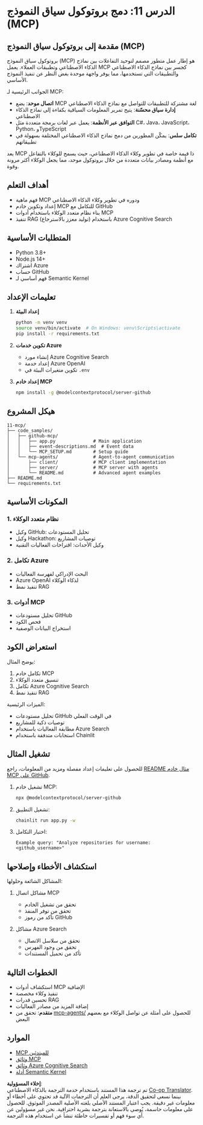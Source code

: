 <!--
CO_OP_TRANSLATOR_METADATA:
{
  "original_hash": "e255edb8423b34b4bba20263ef38f208",
  "translation_date": "2025-07-24T07:41:06+00:00",
  "source_file": "11-mcp/README.md",
  "language_code": "ar"
}
-->
# الدرس 11: دمج بروتوكول سياق النموذج (MCP)

## مقدمة إلى بروتوكول سياق النموذج (MCP)

بروتوكول سياق النموذج (MCP) هو إطار عمل متطور مصمم لتوحيد التفاعلات بين نماذج الذكاء الاصطناعي وتطبيقات العملاء. يعمل MCP كجسر بين نماذج الذكاء الاصطناعي والتطبيقات التي تستخدمها، مما يوفر واجهة موحدة بغض النظر عن تنفيذ النموذج الأساسي.

الجوانب الرئيسية لـ MCP:

- **اتصال موحد**: يضع MCP لغة مشتركة للتطبيقات للتواصل مع نماذج الذكاء الاصطناعي  
- **إدارة سياق محسّنة**: يتيح تمرير المعلومات السياقية بكفاءة إلى نماذج الذكاء الاصطناعي  
- **التوافق عبر الأنظمة**: يعمل عبر لغات برمجة متعددة مثل C#، Java، JavaScript، Python، وTypeScript  
- **تكامل سلس**: يمكّن المطورين من دمج نماذج الذكاء الاصطناعي المختلفة بسهولة في تطبيقاتهم  

يعد MCP ذا قيمة خاصة في تطوير وكلاء الذكاء الاصطناعي، حيث يسمح للوكلاء بالتفاعل مع أنظمة ومصادر بيانات متعددة من خلال بروتوكول موحد، مما يجعل الوكلاء أكثر مرونة وقوة.

## أهداف التعلم
- فهم ماهية MCP ودوره في تطوير وكلاء الذكاء الاصطناعي  
- إعداد وتكوين خادم MCP للتكامل مع GitHub  
- بناء نظام متعدد الوكلاء باستخدام أدوات MCP  
- تنفيذ RAG (توليد معزز بالاسترجاع) باستخدام Azure Cognitive Search  

## المتطلبات الأساسية
- Python 3.8+  
- Node.js 14+  
- اشتراك Azure  
- حساب GitHub  
- فهم أساسي لـ Semantic Kernel  

## تعليمات الإعداد

1. **إعداد البيئة**  
   ```bash
   python -m venv venv
   source venv/bin/activate  # On Windows: venv\Scripts\activate
   pip install -r requirements.txt
   ```

2. **تكوين خدمات Azure**  
   - إنشاء مورد Azure Cognitive Search  
   - إعداد خدمة Azure OpenAI  
   - تكوين متغيرات البيئة في `.env`  

3. **إعداد خادم MCP**  
   ```bash
   npm install -g @modelcontextprotocol/server-github
   ```

## هيكل المشروع

```
11-mcp/
├── code_samples/
│   ├── github-mcp/
│   │   ├── app.py              # Main application
│   │   ├── event-descriptions.md  # Event data
│   │   └── MCP_SETUP.md        # Setup guide
│   └── mcp-agents/             # Agent-to-agent communication
│       ├── client/             # MCP client implementation
│       ├── server/             # MCP server with agents
│       └── README.md           # Advanced agent examples
├── README.md
└── requirements.txt
```

## المكونات الأساسية

### 1. نظام متعدد الوكلاء
- وكيل GitHub: تحليل المستودعات  
- وكيل Hackathon: توصيات المشاريع  
- وكيل الأحداث: اقتراحات الفعاليات التقنية  

### 2. تكامل Azure
- البحث الإدراكي لفهرسة الفعاليات  
- Azure OpenAI لذكاء الوكلاء  
- تنفيذ نمط RAG  

### 3. أدوات MCP
- تحليل مستودعات GitHub  
- فحص الكود  
- استخراج البيانات الوصفية  

## استعراض الكود

يوضح المثال:  
1. تكامل خادم MCP  
2. تنسيق متعدد الوكلاء  
3. تكامل Azure Cognitive Search  
4. تنفيذ نمط RAG  

الميزات الرئيسية:  
- تحليل مستودعات GitHub في الوقت الفعلي  
- توصيات ذكية للمشاريع  
- مطابقة الفعاليات باستخدام Azure Search  
- استجابات متدفقة باستخدام Chainlit  

## تشغيل المثال

للحصول على تعليمات إعداد مفصلة ومزيد من المعلومات، راجع [README مثال خادم MCP على GitHub](./code_samples/github-mcp/README.md).

1. تشغيل خادم MCP:  
   ```bash
   npx @modelcontextprotocol/server-github
   ```

2. تشغيل التطبيق:  
   ```bash
   chainlit run app.py -w
   ```

3. اختبار التكامل:  
   ```
   Example query: "Analyze repositories for username: <github_username>"
   ```

## استكشاف الأخطاء وإصلاحها

المشاكل الشائعة وحلولها:  
1. مشاكل اتصال MCP  
   - تحقق من تشغيل الخادم  
   - تحقق من توفر المنفذ  
   - تأكد من رموز GitHub  

2. مشاكل Azure Search  
   - تحقق من سلاسل الاتصال  
   - تحقق من وجود الفهرس  
   - تأكد من تحميل المستندات  

## الخطوات التالية
- استكشاف أدوات MCP الإضافية  
- تنفيذ وكلاء مخصصة  
- تحسين قدرات RAG  
- إضافة المزيد من مصادر الفعاليات  
- **متقدم**: تحقق من [mcp-agents/](../../../11-mcp/code_samples/mcp-agents) للحصول على أمثلة عن تواصل الوكلاء مع بعضهم البعض  

## الموارد
- [MCP للمبتدئين](https://aka.ms/mcp-for-beginners)  
- [وثائق MCP](https://github.com/microsoft/semantic-kernel/tree/main/python/semantic-kernel/semantic_kernel/connectors/mcp)  
- [وثائق Azure Cognitive Search](https://learn.microsoft.com/azure/search/)  
- [أدلة Semantic Kernel](https://learn.microsoft.com/semantic-kernel/)  

**إخلاء المسؤولية**:  
تم ترجمة هذا المستند باستخدام خدمة الترجمة بالذكاء الاصطناعي [Co-op Translator](https://github.com/Azure/co-op-translator). بينما نسعى لتحقيق الدقة، يرجى العلم أن الترجمات الآلية قد تحتوي على أخطاء أو معلومات غير دقيقة. يجب اعتبار المستند الأصلي بلغته الأصلية المصدر الموثوق. للحصول على معلومات حاسمة، يُوصى بالاستعانة بترجمة بشرية احترافية. نحن غير مسؤولين عن أي سوء فهم أو تفسيرات خاطئة تنشأ عن استخدام هذه الترجمة.
